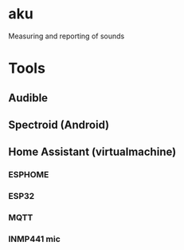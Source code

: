 # aku
Measuring and reporting of sounds


# Tools
## Audible
## Spectroid (Android) 
## Home Assistant (virtualmachine)
### ESPHOME 
### ESP32 
### MQTT
### INMP441 mic
